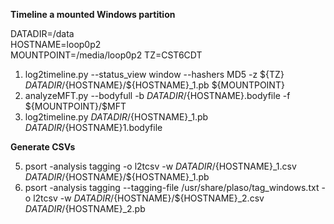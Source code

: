 **Timeline a mounted Windows partition**  
  
DATADIR=/data  
HOSTNAME=loop0p2  
MOUNTPOINT=/media/loop0p2 
TZ=CST6CDT
  
1. log2timeline.py --status_view window --hashers MD5 -z ${TZ} ${DATADIR}/${HOSTNAME}/${HOSTNAME}_1.pb ${MOUNTPOINT}  
2. analyzeMFT.py --bodyfull -b ${DATADIR}/${HOSTNAME}.bodyfile -f ${MOUNTPOINT}/\$MFT  
3. log2timeline.py  ${DATADIR}/${HOSTNAME}_1.pb ${DATADIR}/${HOSTNAME}1.bodyfile  
   
**Generate CSVs**  
  
5. psort -analysis tagging -o l2tcsv -w ${DATADIR}/${HOSTNAME}_1.csv ${DATADIR}/${HOSTNAME}/${HOSTNAME}_1.pb  
6. psort -analysis tagging --tagging-file /usr/share/plaso/tag_windows.txt -o l2tcsv -w ${DATADIR}/${HOSTNAME}/${HOSTNAME}_2.csv ${DATADIR}/${HOSTNAME}_2.pb  
